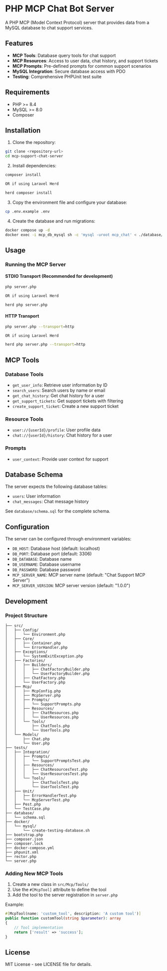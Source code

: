 # PHP MCP Chat Bot Server

A PHP MCP (Model Context Protocol) server that provides data from a MySQL database to chat support services.

## Features

- **MCP Tools**: Database query tools for chat support
- **MCP Resources**: Access to user data, chat history, and support tickets
- **MCP Prompts**: Pre-defined prompts for common support scenarios
- **MySQL Integration**: Secure database access with PDO
- **Testing**: Comprehensive PHPUnit test suite

## Requirements

- PHP >= 8.4
- MySQL >= 8.0
- Composer

## Installation

1. Clone the repository:

```bash
git clone <repository-url>
cd mcp-support-chat-server
```

2. Install dependencies:

```bash
composer install

OR if using Laravel Herd

herd composer install
```

3. Copy the environment file and configure your database:

```bash
cp .env.example .env
```

4. Create the database and run migrations:

```bash
docker compose up -d
docker exec -i mcp_db_mysql sh -c 'mysql -uroot mcp_chat' < ./database/schema.sql
```

## Usage

### Running the MCP Server

#### STDIO Transport (Recommended for development)

```bash
php server.php

OR if using Laravel Herd

herd php server.php
```

#### HTTP Transport

```bash
php server.php --transport=http

OR if using Laravel Herd

herd php server.php --transport=http
```

## MCP Tools

### Database Tools

- `get_user_info`: Retrieve user information by ID
- `search_users`: Search users by name or email
- `get_chat_history`: Get chat history for a user
- `get_support_tickets`: Get support tickets with filtering
- `create_support_ticket`: Create a new support ticket

### Resource Tools

- `user://{userId}/profile`: User profile data
- `chat://{userId}/history`: Chat history for a user

### Prompts

- `user_context`: Provide user context for support

## Database Schema

The server expects the following database tables:

- `users`: User information
- `chat_messages`: Chat message history

See `database/schema.sql` for the complete schema.

## Configuration

The server can be configured through environment variables:

- `DB_HOST`: Database host (default: localhost)
- `DB_PORT`: Database port (default: 3306)
- `DB_DATABASE`: Database name
- `DB_USERNAME`: Database username
- `DB_PASSWORD`: Database password
- `MCP_SERVER_NAME`: MCP server name (default: "Chat Support MCP Server")
- `MCP_SERVER_VERSION`: MCP server version (default: "1.0.0")

## Development

### Project Structure

```
├── src/
│   ├── Config/
│   │   └── Environment.php
│   ├── Core/
│   │   ├── Container.php
│   │   └── ErrorHandler.php
│   ├── Exceptions/
│   │   └── SystemExitException.php
│   ├── Factories/
│   │   ├── Builders/
│   │   │   ├── ChatFactoryBuilder.php
│   │   │   └── UserFactoryBuilder.php
│   │   ├── ChatFactory.php
│   │   └── UserFactory.php
│   ├── Mcp/
│   │   ├── McpConfig.php
│   │   ├── McpServer.php
│   │   ├── Prompts/
│   │   │   └── SupportPrompts.php
│   │   ├── Resources/
│   │   │   ├── ChatResources.php
│   │   │   └── UserResources.php
│   │   └── Tools/
│   │       ├── ChatTools.php
│   │       └── UserTools.php
│   └── Models/
│       ├── Chat.php
│       └── User.php
├── tests/
│   ├── Integration/
│   │   ├── Prompts/
│   │   │   └── SupportPromptsTest.php
│   │   ├── Resources/
│   │   │   ├── ChatResourcesTest.php
│   │   │   └── UserResourcesTest.php
│   │   └── Tools/
│   │       ├── ChatToolsTest.php
│   │       └── UserToolsTest.php
│   ├── Unit/
│   │   ├── ErrorHandlerTest.php
│   │   └── McpServerTest.php
│   ├── Pest.php
│   └── TestCase.php
├── database/
│   └── schema.sql
├── docker/
│   └── mysql/
│       └── create-testing-database.sh
├── bootstrap.php
├── composer.json
├── composer.lock
├── docker-compose.yml
├── phpunit.xml
├── rector.php
└── server.php
```

### Adding New MCP Tools

1. Create a new class in `src/Mcp/Tools/`
2. Use the `#[McpTool]` attribute to define the tool
3. Add the tool to the server registration in `server.php`

Example:

```php
#[McpTool(name: 'custom_tool', description: 'A custom tool')]
public function customTool(string $parameter): array
{
    // Tool implementation
    return ['result' => 'success'];
}
```

## License

MIT License - see LICENSE file for details.
